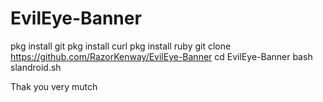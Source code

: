 # EvilEye-Banner
pkg install git
pkg install curl
pkg install ruby
git clone https://github.com/RazorKenway/EvilEye-Banner
cd EvilEye-Banner 
bash slandroid.sh



Thak you very mutch
